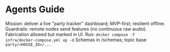 # Agents Guide
Mission: deliver a live "party tracker" dashboard; MVP-first; resilient offline.
Guardrails: remote nodes send features (no continuous raw audio). Fabrication allowed but marked in UI.
Run: `docker compose -f infra/docker-compose.yml up -d`
Schemas in /schemas; topic base `party/<HOUSE_ID>/...`
